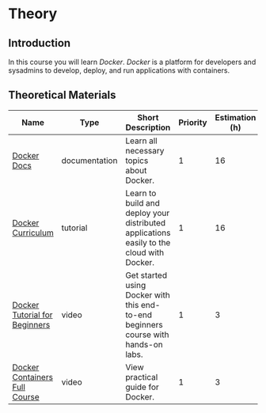 # Theory

## Introduction

In this course you will learn *Docker*.
*Docker* is a platform for developers and sysadmins to develop, deploy, and run applications with containers.

## Theoretical Materials

| Name                                                                         | Type          | Short Description                                                                        | Priority | Estimation (h) |
| ---------------------------------------------------------------------------- | ------------- | ---------------------------------------------------------------------------------------- | -------- | -------------- |
| [Docker Docs](https://docs.docker.com/get-started/)                          | documentation | Learn all necessary topics about Docker.                                                 | 1        | 16             |
| [Docker Curriculum](https://docker-curriculum.com/)                          | tutorial      | Learn to build and deploy your distributed applications easily to the cloud with Docker. | 1        | 16             |
| [Docker Tutorial for Beginners](https://www.youtube.com/watch?v=fqMOX6JJhGo) | video         | Get started using Docker with this end-to-end beginners course with hands-on labs.       | 1        | 3              |
| [Docker Containers Full Course](https://www.youtube.com/watch?v=tmyFd1PD-Gs) | video         | View practical guide for Docker.                                                         | 1        | 3              |

